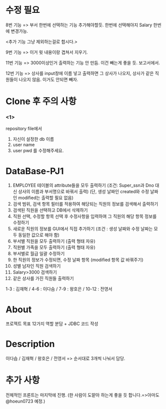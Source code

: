 # 수정 필요

8번 기능 => 부서 한번에 선택하는 기능 추가해야할듯. 한번에 선택해야지 Salary 한번에 변경가능.

<추가 기능 그냥 제외하는걸로 합시다.>

9번 기능 => 이거 윗 내용이랑 겹쳐서 지우기.

11번 기능 => 3000이상인거 출력하는 기능 안 만듬. 이건 빼는게 좋을 듯. 보고서에서.

12번 기능 => 상사를 input창에 이름 넣고 출력하면 그 상사가 나오지, 상사가 같은 직원들이 나오지 않음. 이거도 안되면 빼자.


# Clone 후 주의 사항
### <1>
repository file에서
1. 자신이 설정한 db 이름
2. user name
3. user pwd
를 수정해주세요.


# DataBase-PJ1

1. EMPLOYEE 테이블의 attribute들을 모두 출력하기
(조건: Super_ssn과 Dno 대신 상사의 이름과 부서명으로 바꿔서 출력)
(단, 생성 날짜인 created와 수정 날짜인 modified는 출력할 필요 없음)
2. 검색 범위, 검색 항목 필터를 적용하여 해당되는 직원의 정보를 검색해서
출력하기
3. 검색된 직원을 선택하고 DB에서 삭제하기
4. 직원 선택, 수정할 항목 선택 후 수정사항을 입력하여 그 직원의 해당 항목
정보를 수정하기
5. 새로운 직원의 정보를 GUI에서 직접 추가하기
(조건 : 생성 날짜와 수정 날짜는 모두 동일한 값으로 해야 함)
6. 부서별 직원을 모두 출력하기 (출력 형태 자유)
7. 직원별 가족을 모두 출력하기 (출력 형태 자유)
8. 부서별로 월급 일괄 수정하기
9. 한 직원의 정보가 수정되면, 수정 날짜 항목
(modified 항목 값 바꿔주기)
10. 성별 남자인 직원 검색하기
11. Salary>3000 검색하기
12. 같은 상사를 가진 직원들 출력하기

1-3 : 김재혁 / 4-6 : 이다슴 / 7-9 : 왕호은 / 10-12 : 전영서

# About
프로젝트 목표 12가지 역할 분담 + JDBC 코드 작성

# Description
이다슴 / 김재혁 / 왕호은 / 전영서  => 순서대로 3개씩 나눠서 담당.

# 추가 사항
전체적인 프론트는 마지막에 진행. (한 사람이 도맡아 하는게 좋을 듯 합니다.=>아마도 @hoeun0723 예정.)
